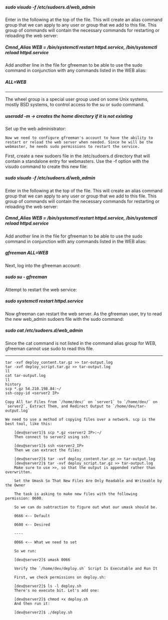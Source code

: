    ##### sudo visudo -f /etc/sudoers.d/web_admin

Enter in the following at the top of the file. This will create an alias command group that we can apply to any user or group that we add to this file. This group of commands will contain the necessary commands for restarting or reloading the web server:


   ##### Cmnd_Alias  WEB = /bin/systemctl restart httpd.service, /bin/systemctl reload httpd.service

Add another line in the file for gfreeman to be able to use the sudo command in conjunction with any commands listed in the WEB alias:

   ##### <user> ALL=WEB

----------------------------------------

The wheel group is a special user group used on some Unix systems, mostly BSD systems, to control access to the su or sudo command.

   ##### useradd -m -> creates the home directory if it is not existing

Set up the web administrator:

    Now we need to configure gfreeman's account to have the ability to restart or reload the web server when needed. Since he will be the webmaster, he needs sudo permissions to restart the service.

First, create a new sudoers file in the /etc/sudoers.d directory that will contain a standalone entry for webmasters. Use the -f option with the visudo command to create this new file:
    
   ##### sudo visudo -f /etc/sudoers.d/web_admin

Enter in the following at the top of the file. This will create an alias command group that we can apply to any user or group that we add to this file. This group of commands will contain the necessary commands for restarting or reloading the web server:

   ##### Cmnd_Alias  WEB = /bin/systemctl restart httpd.service, /bin/systemctl reload httpd.service

Add another line in the file for gfreeman to be able to use the sudo command in conjunction with any commands listed in the WEB alias:
    
   ##### gfreeman ALL=WEB

Next, log into the gfreeman account:

   ##### sudo su - gfreeman

Attempt to restart the web service:
    
   ##### sudo systemctl restart httpd.service

Now gfreeman can restart the web server. As the gfreeman user, try to read the new web_admin sudoers file with the sudo command:
    
   ##### sudo cat /etc/sudoers.d/web_admin

Since the cat command is not listed in the command alias group for WEB, gfreeman cannot use sudo to read this file.

--------------------------------------------
    tar -xvf deploy_content.tar.gz >> tar-output.log
    tar -xvf deploy_script.tar.gz >> tar-output.log
    ll
    cat tar-output.log
    ll
    history
    scp *.gz 54.210.198.84:~/
    ssh-copy-id <server2 IP>

    Copy All tar Files from `/home/dev/` on `server1` to `/home/dev/` on `server2`, Extract Them, and Redirect Output to `/home/dev/tar-output.log`

    We need to use a method of copying files over a network. scp is the best tool, like this:

        [dev@server1]$ scp *.gz <server2 IP>:~/
        Then connect to server2 using ssh:

        [dev@server1]$ ssh <server2_IP>
        Then we can extract the files:

        [dev@server2]$ tar -xvf deploy_content.tar.gz >> tar-output.log
        [dev@server2]$ tar -xvf deploy_script.tar.gz >> tar-output.log
        Make sure to use >>, so that the output is appended rather than overwritten.

        Set the Umask So That New Files Are Only Readable and Writeable by the Owner

        The task is asking to make new files with the following permission: 0600.

        So we can do subtraction to figure out what our umask should be.

        0666 <-- Default

        0600 <-- Desired

        ----

        0066 <-- What we need to set

        So we run:

        [dev@server2]$ umask 0066

        Verify the `/home/dev/deploy.sh` Script Is Executable and Run It

        First, we check permissions on deploy.sh:

        [dev@server2]$ ls -l deploy.sh
        There's no execute bit. Let's add one:

        [dev@server2]$ chmod +x deploy.sh
        And then run it:

        [dev@server2]$ ./deploy.sh